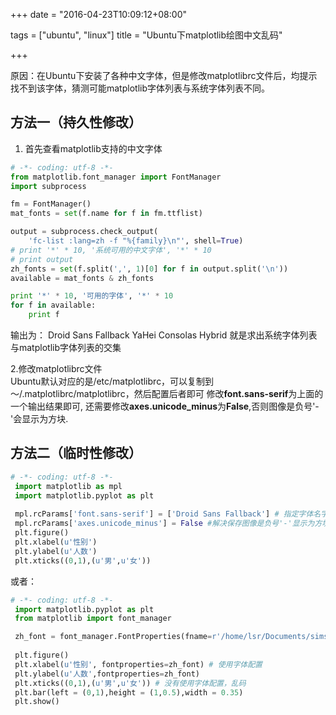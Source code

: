 +++
date = "2016-04-23T10:09:12+08:00"

tags = ["ubuntu", "linux"]
title = "Ubuntu下matplotlib绘图中文乱码"

+++

原因：在Ubuntu下安装了各种中文字体，但是修改matplotlibrc文件后，均提示找不到该字体，猜测可能matplotlib字体列表与系统字体列表不同。

## 方法一（持久性修改）
1. 首先查看matplotlib支持的中文字体
```python
# -*- coding: utf-8 -*-
from matplotlib.font_manager import FontManager
import subprocess

fm = FontManager()
mat_fonts = set(f.name for f in fm.ttflist)

output = subprocess.check_output(
    'fc-list :lang=zh -f "%{family}\n"', shell=True)
# print '*' * 10, '系统可用的中文字体', '*' * 10
# print output
zh_fonts = set(f.split(',', 1)[0] for f in output.split('\n'))
available = mat_fonts & zh_fonts

print '*' * 10, '可用的字体', '*' * 10
for f in available:
    print f
```
输出为：
Droid Sans Fallback
YaHei Consolas Hybrid
就是求出系统字体列表与matplotlib字体列表的交集

2.修改matplotlibrc文件   
Ubuntu默认对应的是/etc/matplotlibrc，可以复制到～/.matplotlibrc/matplotlibrc，然后配置后者即可
修改**font.sans-serif**为上面的一个输出结果即可, 还需要修改**axes.unicode_minus**为**False**,否则图像是负号'-'会显示为方块.

## 方法二（临时性修改）
```python
# -*- coding: utf-8 -*-
 import matplotlib as mpl
 import matplotlib.pyplot as plt
 
 mpl.rcParams['font.sans-serif'] = ['Droid Sans Fallback'] # 指定字体名字
 mpl.rcParams['axes.unicode_minus'] = False #解决保存图像是负号'-'显示为方块的问题
 plt.figure()
 plt.xlabel(u'性别')
 plt.ylabel(u'人数')
 plt.xticks((0,1),(u'男',u'女'))
```
或者：
```python
# -*- coding: utf-8 -*-
 import matplotlib.pyplot as plt
 from matplotlib import font_manager

 zh_font = font_manager.FontProperties(fname=r'/home/lsr/Documents/simsun.ttf', size=14) # 指定字体文件
 
 plt.figure()
 plt.xlabel(u'性别', fontproperties=zh_font) # 使用字体配置
 plt.ylabel(u'人数',fontproperties=zh_font)
 plt.xticks((0,1),(u'男',u'女')) # 没有使用字体配置，乱码
 plt.bar(left = (0,1),height = (1,0.5),width = 0.35)
 plt.show()
```



